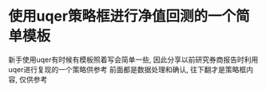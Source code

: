 # 使用uqer策略框进行净值回测的一个简单模板

新手使用uqer有时候有模板照着写会简单一些, 因此分享以前研究券商报告时利用uqer进行复现的一个策略供参考
前面都是数据处理和确认, 往下翻才是策略框内容, 仅供参考